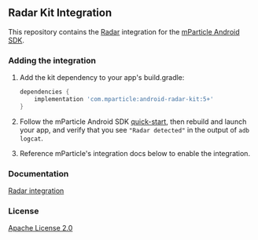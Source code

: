 ## Radar Kit Integration

This repository contains the [Radar](https://www.onradar.com/) integration for the [mParticle Android SDK](https://github.com/mParticle/mparticle-android-sdk).

### Adding the integration

1. Add the kit dependency to your app's build.gradle:

    ```groovy
    dependencies {
        implementation 'com.mparticle:android-radar-kit:5+'
    }
    ```
2. Follow the mParticle Android SDK [quick-start](https://github.com/mParticle/mparticle-android-sdk), then rebuild and launch your app, and verify that you see `"Radar detected"` in the output of `adb logcat`.
3. Reference mParticle's integration docs below to enable the integration.

### Documentation

[Radar integration](https://docs.mparticle.com/integrations/radar/event/)

### License

[Apache License 2.0](http://www.apache.org/licenses/LICENSE-2.0)
